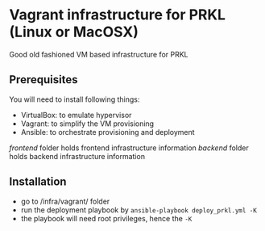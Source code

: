 # Vagrant infrastructure for PRKL (Linux or MacOSX)

Good old fashioned VM based infrastructure for PRKL

## Prerequisites

You will need to install following things:
- VirtualBox: to emulate hypervisor
- Vagrant: to simplify the VM provisioning
- Ansible: to orchestrate provisioning and deployment

*frontend* folder holds frontend infrastructure information
*backend* folder holds backend infrastructure information

## Installation
- go to /infra/vagrant/ folder
- run the deployment playbook by `ansible-playbook deploy_prkl.yml -K`
- the playbook will need root privileges, hence the `-K`
